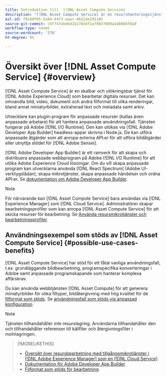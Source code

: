 ```yaml
---
title: Introduktion till  [!DNL Asset Compute Service]
description: "[!DNL Asset Compute Service] är en resurshanteringstjänst i molnet som minskar komplexiteten och förbättrar skalbarheten."
exl-id: f8c89f65-5a94-44f3-aaac-4612ae291101
source-git-commit: c6f747ebd6d1b17834f1af0837609a148804f8a9
workflow-type: tm+mt
source-wordcount: '278'
ht-degree: 0%

---
```


# Översikt över [!DNL Asset Compute Service] {#overview}

[!DNL Asset Compute Service] är en skalbar och utökningsbar tjänst för [!DNL Adobe Experience Cloud] som bearbetar digitala resurser. Det kan omvandla bild, video, dokument och andra filformat till olika renderingar, bland annat miniatyrbilder, extraherad text och metadata samt arkiv.

Utvecklare kan plugin-program för anpassade resurser (kallas även anpassade arbetare) för att hantera anpassade användningsfall. Tjänsten fungerar på Adobe [!DNL I/O Runtime]. Den kan utökas via [!DNL Adobe Developer App Builder] headless-appar skrivna i Node.js. De kan utföra anpassade åtgärder som att anropa externa API:er för att utföra bildåtgärder eller utnyttja stödet för [!DNL Adobe Sensei].

[!DNL Adobe Developer App Builder] är ett ramverk för att skapa och distribuera anpassade webbprogram på Adobe [!DNL I/O Runtime] för att utöka Adobe Experience Cloud lösningar. Om du vill skapa anpassade program kan utvecklarna använda [!DNL React Spectrum] (Adobe UI-verktygslådan), skapa mikrotjänster, skapa anpassade händelser och ordna API:er. Se [dokumentation om Adobe Developer App Builder](https://developer.adobe.com/app-builder/docs/overview/).

>[!NOTE]
>
>För närvarande kan [!DNL Asset Compute Service] bara användas via [!DNL Experience Manager] som [!DNL Cloud Service]. Administratörer skapar bearbetningsprofiler som kan anropa [!DNL Asset Compute Service] för att skicka resurser för bearbetning. Se [Använda resursmikrotjänster och bearbetningsprofiler](https://experienceleague.adobe.com/en/docs/experience-manager-cloud-service/content/assets/manage/asset-microservices-configure-and-use).

## Användningsexempel som stöds av [!DNL Asset Compute Service] {#possible-use-cases-benefits}

[!DNL Asset Compute Service] har stöd för ett fåtal vanliga användningsfall, t.ex. grundläggande bildbearbetning, programspecifika konverteringar i Adobe samt anpassade programskapande som hanterar komplexa affärskrav.

Du kan använda webbtjänsten [!DNL Asset Compute] för att generera miniatyrbilder för olika filtyper, bildåtergivning med hög kvalitet för de [filformat som stöds](https://experienceleague.adobe.com/en/docs/experience-manager-cloud-service/content/assets/file-format-support). Se [användningsfall som stöds via anpassad konfiguration](https://experienceleague.adobe.com/en/docs/experience-manager-cloud-service/content/assets/manage/asset-microservices-configure-and-use).

>[!NOTE]
>
>Tjänsten tillhandahåller inte resurslagring. Användarna tillhandahåller den och tillhandahåller referenser till källfiler och återgivningsfiler i molnlagringen.

<!-- TBD: Should this be mentioned in the docs?

|Asset Compute Service does not do this|Expectations from implementing client|
|---|---|
| Binary uploads or API-based asset ingestion. | Use other methods to ingest assets. |
| Store binaries or any persisted data across processing requests.| Each request is independent so treat it as a standalone request by sharing binary and processing instructions. |
| Store any configurations such as processing rules or settings for a user or an organization's account. | Add processing request to each request/instruction. |
| Direct event handling of asset creation events from storage systems and processing completed notifications, and errors. | Use [!DNL Adobe I/O] Events and other methods. |

-->

>[!MORELIKETHIS]
>
>* [Översikt över resursbearbetning med tillgångsmikrotjänster i [!DNL Adobe Experience Manager] som en [!DNL Cloud Service]](https://experienceleague.adobe.com/en/docs/experience-manager-cloud-service/content/assets/asset-microservices-overview).
>* [Dokumentation för Adobe Developer App Builder](https://developer.adobe.com/app-builder/docs/overview).
>* [Filformat som stöds för bearbetning](https://experienceleague.adobe.com/en/docs/experience-manager-cloud-service/content/assets/file-format-support).

<!-- **TBD:**
* Clarify the service can only be used within AEM as Cloud Service. The docs provided as context for custom application developers. Not to be used as a standalone service.
  ** and API as that plays a role in custom applications (accepting standard params, invoking Nui itself in the future, etc. (this is an outlook))

* link to aem as cloud service docs on asset ingestion and customization with processing profiles.
-->
